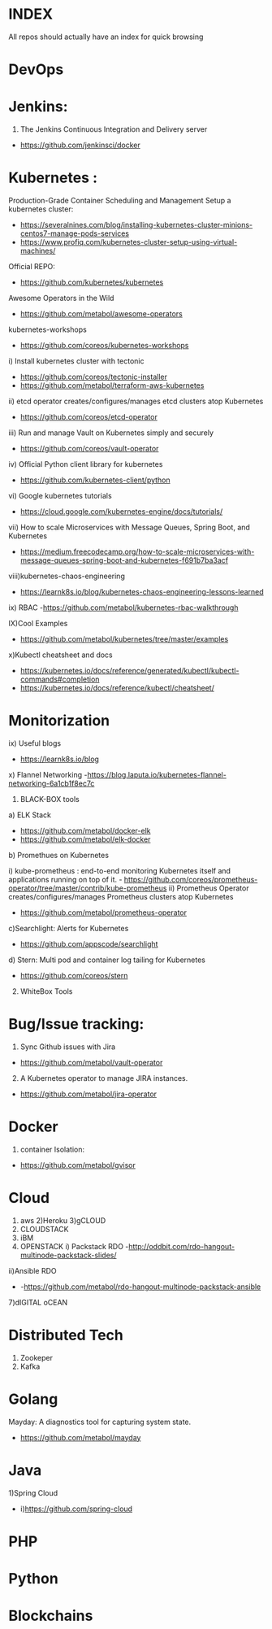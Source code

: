 # INDEX
All repos should actually have an index for quick browsing

# DevOps


# Jenkins:
1) The Jenkins Continuous Integration and Delivery server
  - https://github.com/jenkinsci/docker



# Kubernetes :  
Production-Grade Container Scheduling and Management 
Setup a kubernetes cluster:
- https://severalnines.com/blog/installing-kubernetes-cluster-minions-centos7-manage-pods-services
- https://www.profiq.com/kubernetes-cluster-setup-using-virtual-machines/


Official REPO:
- https://github.com/kubernetes/kubernetes

Awesome Operators in the Wild
 - https://github.com/metabol/awesome-operators
 
kubernetes-workshops
- https://github.com/coreos/kubernetes-workshops

 i) Install kubernetes cluster with tectonic
  - https://github.com/coreos/tectonic-installer
  - https://github.com/metabol/terraform-aws-kubernetes
  
 ii) etcd operator creates/configures/manages etcd clusters atop Kubernetes
 - https://github.com/coreos/etcd-operator
 
 iii) Run and manage Vault on Kubernetes simply and securely 
  - https://github.com/coreos/vault-operator
   
 
  iv) Official Python client library for kubernetes 
   - https://github.com/kubernetes-client/python
   

vi) Google kubernetes tutorials
-  https://cloud.google.com/kubernetes-engine/docs/tutorials/

vii) How to scale Microservices with Message Queues, Spring Boot, and Kubernetes
- https://medium.freecodecamp.org/how-to-scale-microservices-with-message-queues-spring-boot-and-kubernetes-f691b7ba3acf


viii)kubernetes-chaos-engineering
- https://learnk8s.io/blog/kubernetes-chaos-engineering-lessons-learned

ix) RBAC
-https://github.com/metabol/kubernetes-rbac-walkthrough


IX)Cool Examples
- https://github.com/metabol/kubernetes/tree/master/examples

x)Kubectl cheatsheet and docs
- https://kubernetes.io/docs/reference/generated/kubectl/kubectl-commands#completion
- https://kubernetes.io/docs/reference/kubectl/cheatsheet/

#  Monitorization

ix) Useful blogs
- https://learnk8s.io/blog

x) Flannel Networking
-https://blog.laputa.io/kubernetes-flannel-networking-6a1cb1f8ec7c

1) BLACK-BOX tools

a)  ELK Stack 
 - https://github.com/metabol/docker-elk
 - https://github.com/metabol/elk-docker  
  
b) Promethues on Kubernetes
  
  i) kube-prometheus : end-to-end monitoring Kubernetes itself and applications running on top of it.
    - https://github.com/coreos/prometheus-operator/tree/master/contrib/kube-prometheus
  ii) Prometheus Operator creates/configures/manages Prometheus clusters atop Kubernetes 
   - https://github.com/metabol/prometheus-operator
   
   
   c)Searchlight: Alerts for Kubernetes 
  - https://github.com/appscode/searchlight
  
  
 d) Stern: Multi pod and container log tailing for Kubernetes 
  - https://github.com/coreos/stern
  
  
   
2) WhiteBox Tools
 

# Bug/Issue tracking:

1) Sync Github issues with Jira
  - https://github.com/metabol/vault-operator
2) A Kubernetes operator to manage JIRA instances. 
  - https://github.com/metabol/jira-operator


   
#  Docker
1) container Isolation:
- https://github.com/metabol/gvisor
  
  
# Cloud

1) aws
2)Heroku
3)gCLOUD
4) CLOUDSTACK
5) iBM
6) OPENSTACK
i) Packstack RDO
-http://oddbit.com/rdo-hangout-multinode-packstack-slides/

ii)Ansible RDO
 - -https://github.com/metabol/rdo-hangout-multinode-packstack-ansible

7)dIGITAL oCEAN


# Distributed Tech

1) Zookeper
2) Kafka


# Golang
Mayday: A diagnostics tool for capturing system state. 
- https://github.com/metabol/mayday

# Java

1)Spring Cloud
- i)https://github.com/spring-cloud





# PHP


# Python




# Blockchains


